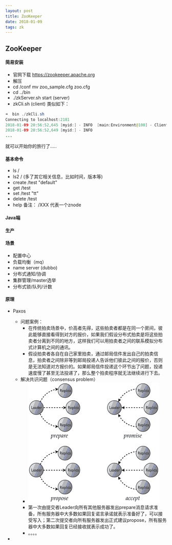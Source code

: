 ```yaml
---
layout: post
title: ZooKeeper
date: 2018-01-09
tags: zk
---
```

## ZooKeeper

#### 简易安装
- 官网下载 https://zookeeper.apache.org
- 解压
- cd /conf  mv zoo_sample.cfg zoo.cfg
- cd  ../bin   
- ./zkServer.sh start  (server)
- zkCli.sh  (client)
类似如下：
```Java
➜  bin ./zkCli.sh
Connecting to localhost:2181
2018-01-09 20:56:52,645 [myid:] - INFO  [main:Environment@100] - Client environment:zookeeper.version=3.4.11-37e277162d567b55a07d1755f0b31c32e93c01a0, built on 11/01/2017 18:06 GMT
2018-01-09 20:56:52,649 [myid:] - INFO  
...
```
就可以开始你的旅行了.....

#### 基本命令
- ls /
- ls2 / (多了其它相关信息，比如时间，版本等)
- create /test "default"
- get /test
- set /test "tt"
- delete /test
- help
备注：
/XXX  代表一个znode

#### Java端

#### 生产
#### 场景
- 配置中心
- 负载均衡（mq）
- name server (dubbo)
- 分布式通知/协调
- 集群管理/master选举
- 分布式锁/队列/计数

#### 原理
- Paxos
  - 问题案例：
    - 在传统拍卖场景中，价高者先得，这些拍卖者都是在同一个房间，彼此能够直接看得到对方的报价，如果我们假设分布式拍卖是将这些拍卖者分离到不同的地方，这样我们可以用拍卖者之间的联系模拟分布式计算机之间的通讯。
    - 假设拍卖者各自在自己家里拍卖，通过邮局信件发出自己的拍卖信息，拍卖者之间除非等到邮局投递人告诉他们彼此之间的报价，否则是无法知道对方报价的。如果邮局信件投递这个环节出了问题，投递速度慢了甚至无法投递了，那么整个拍卖程序就无法继续进行下去。
  - 解决共识问题（consensus problem）
    - ![](../images/paxos.png)
    - 第一次由提交者Leader向所有其他服务器发出prepare消息请求准备，所有服务器中大多数如果回复诺言承诺就表示准备好了，可以接受写入；第二次提交者向所有服务器发出正式建议propose，所有服务器中大多数如果回复已经接收就表示成功了。
    - 。。。。

-

